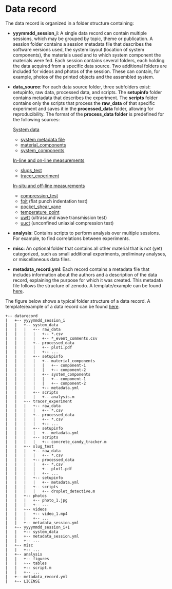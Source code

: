 # Data record 

The data record is organized in a folder structure containing: 
  - **yyymmdd_session_i**: A single data record can contain multiple sessions, which may be grouped by topic, theme or publication. A session folder contains a session metadata file that describes the software versions used, the system layout (location of system components), the materials used and to which system component the materials were fed. Each session contains several folders, each holding the data acquired from a specific data source. Two additional folders are included for videos and photos of the session. These can contain, for example, photos of the printed objects and the assembled system.
  - **data_source**: For each data source folder, three subfolders exist: setupinfo, raw data, processed data, and scripts. The **setupinfo** folder contains metadata that describes the experiment. The **scripts** folder contains only the scripts that process the **raw_data** of that specific experiment and saves it in the **processed_data** folder, allowing for reproducibility. The format of the __process_data folder__ is predefined for the following sources:

    [System data](system_data/README.md) 
      - [system metadata file](system_data/metadata_file.md)
      - [material_components](system_data/material_components.md)
      - [system_components](system_data/system_components.md)
    
    [In-line and on-line measurements](inline_online_measurements/README.md)    
      - [slugs_test](inline_online_measurements/slugs_test.md)
      - [tracer_experiment](inline_online_measurements/tracer_experiment.md)
        
    [In-situ and off-line measurements](insitu_offline_measurements/README.md)
      - [compression_test](insitu_offline_measurements/compression_test.md)
      - [fpit](insitu_offline_measurements/flat_punch_indentation_test.md) (flat punch indentation test)
      - [pocket_shear_vane](insitu_offline_measurements/pocket_shear_vane_test.md)
      - [temperature_point](insitu_offline_measurements/temperature_point.md)
      - [uwtt](insitu_offline_measurements/ultrasonic_wave_transmission_test.md) (ultrasound wave transmission test)
      - [uuct](insitu_offline_measurements/unconfined_uniaxial_compression_test.md) (unconfined uniaxial compression test)
        
- **analysis**: Contains scripts to perform analysis over multiple sessions. For example, to find correlations between experiments. 
- **misc**: An optional folder that contains all other material that is not (yet) categorized, such as small additional experiments, preliminary analyses, or miscellaneous data files.
- **metadata_record.yml**: Each record contains a metadata file that includes information about the authors and a description of the data record, explaining the purpose for which it was created. This metadata file follows the structure of zenodo. A template/example can be found [here](../src/template/metadata_record.yml).

The figure below shows a typical folder structure of a data record. A template/example of a data record can be found [here](src/template).

```
+-- datarecord
|   +-- yyyymmdd_session_i
|   |   +-- system_data
|   |   |   +-- raw_data
|   |   |   |   +-- *.csv
|   |   |   |   +-- *_event_comments.csv
|   |   |   +-- processed_data
|   |   |   |   +-- plot1.pdf
|   |   |   |   +-- ...
|   |   |   +-- setupinfo
|   |   |   |   +-- material_components
|   |   |   |   |   +-- component-1
|   |   |   |   |   +-- component-2
|   |   |   |   +-- system_components
|   |   |   |   |   +-- component-1
|   |   |   |   |   +-- component-2
|   |   |   |   +-- metadata.yml
|   |   |   +-- scripts
|   |   |   |   +-- analysis.m
|   |   +-- tracer_experiment
|   |   |   +-- raw_data
|   |   |   |   +-- *.csv
|   |   |   +-- processed_data
|   |   |   |   +-- *.csv
|   |   |   |   +-- ...
|   |   |   +-- setupinfo
|   |   |   |   +-- metadata.yml
|   |   |   +-- scripts
|   |   |   |   +-- concrete_candy_tracker.m
|   |   +-- slug_test
|   |   |   +-- raw_data
|   |   |   |   +-- *.csv
|   |   |   +-- processed_data
|   |   |   |   +-- *.csv
|   |   |   |   +-- plot1.pdf
|   |   |   |   +-- ...
|   |   |   +-- setupinfo
|   |   |   |   +-- metadata.yml
|   |   |   +-- scripts
|   |   |   |   +-- droplet_detective.m
|   |   +-- photos
|   |   |   +-- photo_1.jpg
|   |   |   +-- ...
|   |   +-- videos
|   |   |   +-- video_1.mp4
|   |   |   +-- ...    
|   |   +-- metadata_session.yml
|   +-- yyyymmdd_session_i+1
|   |   +-- system_data
|   |   +-- metadata_session.yml
|   |   +-- ...
|   +-- misc
|   |   +-- ...
|   +-- analysis
|   |   +-- figures
|   |   +-- tables
|   |   +-- script.m
|   |   +-- ...
|   +-- metadata_record.yml
|   +-- LICENSE
```

